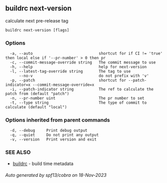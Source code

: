 ## buildrc next-version

calculate next pre-release tag

```
buildrc next-version [flags]
```

### Options

```
  -a, --auto                             shortcut for if CI != 'true' then local else if '--pr-number' > 0 then pr
  -c, --commit-message-override string   The commit message to use
  -h, --help                             help for next-version
  -l, --latest-tag-override string       The tag to use
      --no-v                             do not prefix with 'v'
  -p, --patch                            shortcut for --patch-indicator=x --commit-message-override=x
  -i, --patch-indicator string           The ref to calculate the patch from (default "patch")
  -n, --pr-number uint                   The pr number to set
  -t, --type string                      The type of commit to calculate (default "local")
```

### Options inherited from parent commands

```
  -d, --debug     Print debug output
  -q, --quiet     Do not print any output
  -v, --version   Print version and exit
```

### SEE ALSO

* [buildrc](buildrc.md)	 - build time metadata

###### Auto generated by spf13/cobra on 18-Nov-2023
